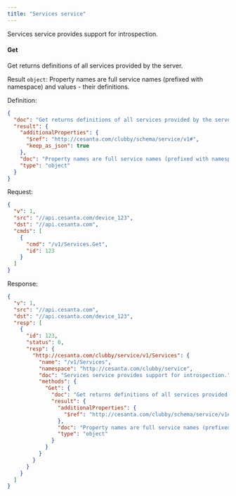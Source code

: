 ```yaml
---
title: "Services service"
---
```


Services service provides support for introspection.

#### Get
Get returns definitions of all services provided by the server.


Result `object`: Property names are full service names (prefixed with namespace) and values - their definitions.

Definition:
```json
{
  "doc": "Get returns definitions of all services provided by the server.",
  "result": {
    "additionalProperties": {
      "$ref": "http://cesanta.com/clubby/schema/service/v1#",
      "keep_as_json": true
    },
    "doc": "Property names are full service names (prefixed with namespace) and values - their definitions.",
    "type": "object"
  }
}
```

Request:
```json
{
  "v": 1,
  "src": "//api.cesanta.com/device_123",
  "dst": "//api.cesanta.com",
  "cmds": [
    {
      "cmd": "/v1/Services.Get",
      "id": 123
    }
  ]
}

```

Response:
```json
{
  "v": 1,
  "src": "//api.cesanta.com",
  "dst": "//api.cesanta.com/device_123",
  "resp": [
    {
      "id": 123,
      "status": 0,
      "resp": {
        "http://cesanta.com/clubby/service/v1/Services": {
          "name": "/v1/Services",
          "namespace": "http://cesanta.com/clubby/service",
          "doc": "Services service provides support for introspection.",
          "methods": {
            "Get": {
              "doc": "Get returns definitions of all services provided by the server.",
              "result": {
                "additionalProperties": {
                  "$ref": "http://cesanta.com/clubby/schema/service/v1#"
                },
                "doc": "Property names are full service names (prefixed with namespace) and values – their definitions.",
                "type": "object"
              }
            }
          }
        }
      }
    }
  ]
}

```


